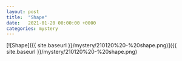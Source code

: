 ```yaml
---
layout: post
title:  "Shape"
date:   2021-01-20 00:00:00 +0000
categories: mystery
---
```


[![Shape]({{ site.baseurl }}/mystery/210120%20-%20shape.png)]({{ site.baseurl }}/mystery/210120%20-%20shape.png)

